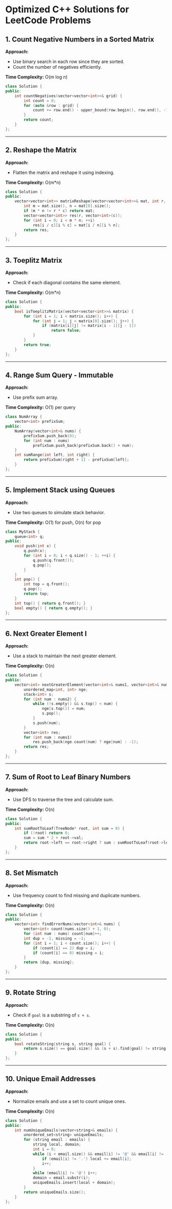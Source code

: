 # Optimized C++ Solutions for LeetCode Problems

## 1. Count Negative Numbers in a Sorted Matrix

**Approach:**
- Use binary search in each row since they are sorted.
- Count the number of negatives efficiently.

**Time Complexity:** O(m log n)

```cpp
class Solution {
public:
    int countNegatives(vector<vector<int>>& grid) {
        int count = 0;
        for (auto &row : grid) {
            count += row.end() - upper_bound(row.begin(), row.end(), -1, greater<int>());
        }
        return count;
    }
};
```

---
## 2. Reshape the Matrix

**Approach:**
- Flatten the matrix and reshape it using indexing.

**Time Complexity:** O(m*n)

```cpp
class Solution {
public:
    vector<vector<int>> matrixReshape(vector<vector<int>>& mat, int r, int c) {
        int m = mat.size(), n = mat[0].size();
        if (m * n != r * c) return mat;
        vector<vector<int>> res(r, vector<int>(c));
        for (int i = 0; i < m * n; ++i)
            res[i / c][i % c] = mat[i / n][i % n];
        return res;
    }
};
```

---
## 3. Toeplitz Matrix

**Approach:**
- Check if each diagonal contains the same element.

**Time Complexity:** O(m*n)

```cpp
class Solution {
public:
    bool isToeplitzMatrix(vector<vector<int>>& matrix) {
        for (int i = 1; i < matrix.size(); i++) {
            for (int j = 1; j < matrix[0].size(); j++) {
                if (matrix[i][j] != matrix[i - 1][j - 1])
                    return false;
            }
        }
        return true;
    }
};
```

---
## 4. Range Sum Query - Immutable

**Approach:**
- Use prefix sum array.

**Time Complexity:** O(1) per query

```cpp
class NumArray {
    vector<int> prefixSum;
public:
    NumArray(vector<int>& nums) {
        prefixSum.push_back(0);
        for (int num : nums)
            prefixSum.push_back(prefixSum.back() + num);
    }
    int sumRange(int left, int right) {
        return prefixSum[right + 1] - prefixSum[left];
    }
};
```

---
## 5. Implement Stack using Queues

**Approach:**
- Use two queues to simulate stack behavior.

**Time Complexity:** O(1) for push, O(n) for pop

```cpp
class MyStack {
    queue<int> q;
public:
    void push(int x) {
        q.push(x);
        for (int i = 0; i < q.size() - 1; ++i) {
            q.push(q.front());
            q.pop();
        }
    }
    int pop() {
        int top = q.front();
        q.pop();
        return top;
    }
    int top() { return q.front(); }
    bool empty() { return q.empty(); }
};
```

---
## 6. Next Greater Element I

**Approach:**
- Use a stack to maintain the next greater element.

**Time Complexity:** O(n)

```cpp
class Solution {
public:
    vector<int> nextGreaterElement(vector<int>& nums1, vector<int>& nums2) {
        unordered_map<int, int> nge;
        stack<int> s;
        for (int num : nums2) {
            while (!s.empty() && s.top() < num) {
                nge[s.top()] = num;
                s.pop();
            }
            s.push(num);
        }
        vector<int> res;
        for (int num : nums1)
            res.push_back(nge.count(num) ? nge[num] : -1);
        return res;
    }
};
```

---
## 7. Sum of Root to Leaf Binary Numbers

**Approach:**
- Use DFS to traverse the tree and calculate sum.

**Time Complexity:** O(n)

```cpp
class Solution {
public:
    int sumRootToLeaf(TreeNode* root, int sum = 0) {
        if (!root) return 0;
        sum = sum * 2 + root->val;
        return root->left == root->right ? sum : sumRootToLeaf(root->left, sum) + sumRootToLeaf(root->right, sum);
    }
};
```

---
## 8. Set Mismatch

**Approach:**
- Use frequency count to find missing and duplicate numbers.

**Time Complexity:** O(n)

```cpp
class Solution {
public:
    vector<int> findErrorNums(vector<int>& nums) {
        vector<int> count(nums.size() + 1, 0);
        for (int num : nums) count[num]++;
        int dup = -1, missing = -1;
        for (int i = 1; i < count.size(); i++) {
            if (count[i] == 2) dup = i;
            if (count[i] == 0) missing = i;
        }
        return {dup, missing};
    }
};
```

---
## 9. Rotate String

**Approach:**
- Check if `goal` is a substring of `s + s`.

**Time Complexity:** O(n)

```cpp
class Solution {
public:
    bool rotateString(string s, string goal) {
        return s.size() == goal.size() && (s + s).find(goal) != string::npos;
    }
};
```

---
## 10. Unique Email Addresses

**Approach:**
- Normalize emails and use a set to count unique ones.

**Time Complexity:** O(n)

```cpp
class Solution {
public:
    int numUniqueEmails(vector<string>& emails) {
        unordered_set<string> uniqueEmails;
        for (string email : emails) {
            string local, domain;
            int i = 0;
            while (i < email.size() && email[i] != '@' && email[i] != '+') {
                if (email[i] != '.') local += email[i];
                i++;
            }
            while (email[i] != '@') i++;
            domain = email.substr(i);
            uniqueEmails.insert(local + domain);
        }
        return uniqueEmails.size();
    }
};
```